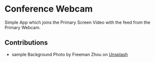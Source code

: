 # Conference Webcam

Simple App which joins the Primary Screen Video with the feed from the Primary Webcam.


## Contributions
 - sample Background Photo by Freeman Zhou on [Unsplash](https://unsplash.com/photos/oV9hp8wXkPE)
